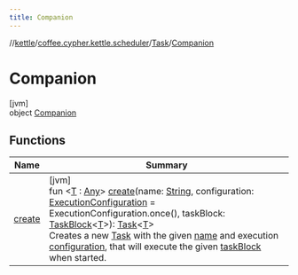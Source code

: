 ```yaml
---
title: Companion
---
```

//[kettle](../../../../index.html)/[coffee.cypher.kettle.scheduler](../../index.html)/[Task](../index.html)/[Companion](index.html)



# Companion



[jvm]\
object [Companion](index.html)



## Functions


| Name | Summary |
|---|---|
| [create](create.html) | [jvm]<br>fun &lt;[T](create.html) : [Any](https://kotlinlang.org/api/latest/jvm/stdlib/kotlin/-any/index.html)&gt; [create](create.html)(name: [String](https://kotlinlang.org/api/latest/jvm/stdlib/kotlin/-string/index.html), configuration: [ExecutionConfiguration](../../-execution-configuration/index.html) = ExecutionConfiguration.once(), taskBlock: [TaskBlock](../../index.html#-583629849%2FClasslikes%2F863300109)&lt;[T](create.html)&gt;): [Task](../index.html)&lt;[T](create.html)&gt;<br>Creates a new [Task](../index.html) with the given [name](create.html) and execution [configuration](create.html), that will execute the given [taskBlock](create.html) when started. |

